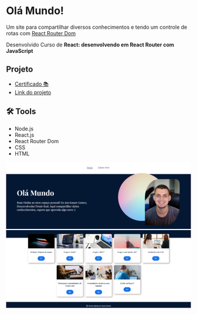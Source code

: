 # Olá Mundo!

Um site para compartilhar diversos conhecimentos e tendo um controle de rotas com [React Router Dom](https://reactrouter.com/en/main/start/tutorial)


Desenvolvido Curso de
**React: desenvolvendo em React Router com JavaScript**

## Projeto
- [Certificado 📚](https://cursos.alura.com.br/certificate/336d4512-6543-48a7-9c16-9308ebf2d893?lang=pt_BR)
- [Link do projeto](ola-mundo-react-rourter-dom.vercel.app)

## 🛠 Tools
- Node.js 
- React.js
- React Router Dom
- CSS
- HTML


![capa inicial do site](/public/assets/imagens/capa.png)
![artigos da tela inicial](/public/assets/imagens/artigos.png)